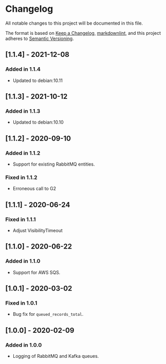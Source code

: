 # Changelog

All notable changes to this project will be documented in this file.

The format is based on [Keep a Changelog](https://keepachangelog.com/en/1.0.0/),
[markdownlint](https://dlaa.me/markdownlint/),
and this project adheres to [Semantic Versioning](https://semver.org/spec/v2.0.0.html).

## [1.1.4] - 2021-12-08

### Added in 1.1.4

- Updated to debian:10.11

## [1.1.3] - 2021-10-12

### Added in 1.1.3

- Updated to debian:10.10

## [1.1.2] - 2020-09-10

### Added in 1.1.2

- Support for existing RabbitMQ entities.

### Fixed in 1.1.2

- Erroneous call to G2

## [1.1.1] - 2020-06-24

### Fixed in 1.1.1

- Adjust VisibilityTimeout

## [1.1.0] - 2020-06-22

### Added in 1.1.0

- Support for AWS SQS.

## [1.0.1] - 2020-03-02

### Fixed in 1.0.1

- Bug fix for `queued_records_total`.

## [1.0.0] - 2020-02-09

### Added in 1.0.0

- Logging of RabbitMQ and Kafka queues.
